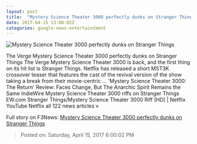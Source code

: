 ```yaml
---
layout: post
title:  "Mystery Science Theater 3000 perfectly dunks on Stranger Things"
date: 2017-04-15 13:00:02Z
categories: google-news-entertaintment
---
```


![Mystery Science Theater 3000 perfectly dunks on Stranger Things](https://cdn0.vox-cdn.com/thumbor/PVrXVLSadOHOLI8XAgjTX4BjqII=/0x0:1292x727/1600x900/cdn0.vox-cdn.com/uploads/chorus_image/image/54272427/Screen_Shot_2017_04_14_at_5.30.16_PM.0.png)

The Verge Mystery Science Theater 3000 perfectly dunks on Stranger Things The Verge Mystery Science Theater 3000 is back, and the first thing on its hit list is Stranger Things. Netflix has released a short MST3K crossover teaser that features the cast of the revival version of the show taking a break from their movie-centric ... 'Mystery Science Theater 3000: The Return' Review: Faces Change, But The Anarchic Spirit Remains the Same IndieWire Mystery Science Theater 3000 riffs on Stranger Things EW.com Stranger Things/Mystery Science Theater 3000 Riff [HD] | Netflix YouTube Netflix all 122 news articles »


Full story on F3News: [Mystery Science Theater 3000 perfectly dunks on Stranger Things](http://www.f3nws.com/n/pWSTqB)

> Posted on: Saturday, April 15, 2017 6:00:02 PM
